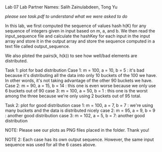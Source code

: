 Lab 07
Lab Partner Names: Salih Zainulabdeen, Tong Yu

*please see task.pdf to understand what we were asked to do*

In this lab, we first computed the sequence of values hash h(K) for any sequence of integers given in input
based on m, a, and b. We then read the input_sequence file and calculate the hashKey for each input in the input array
and store it in the output array and store the sequence computed in a text file called output_sequence.

We also ploted the pairs(k, h(k)) to see how well/bad elements are distributed.

Task 1: plot for bad distribution
Case 1: m = 100, a = 10, b = 5 : it's bad because it's distributing all the data into only 10 buckets of the 100 we have.
In other words, it's not taking advantage of the other 90 buckets we have.
Case 2: m = 90, a = 15, b = 14 : this one is even worse because we only use 6 buckets out of 90
case 3: m = 100, a = 50, b = 1 : this one is the worst among the three because we're only using 2 buckets out of 95 total.


Task 2: plot for good distribution
case 1: m = 100, a = 7, b = 7 : we're using many buckets and the data is distributed nicely
case 2: m = 95, a = 9, b = 9 : another good distribution
case 3: m = 102, a = 5, b = 7: another good distribution

NOTE: Please see our plots as PNG files placed in the folder. Thank you!

NOTE 2: Each case has its own output sequence. However, the same input sequence was used for all the 6 cases above. 